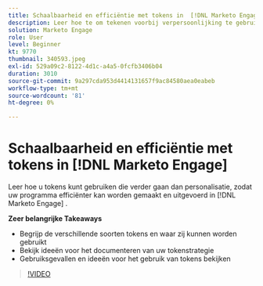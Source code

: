 ```yaml
---
title: Schaalbaarheid en efficiëntie met tokens in  [!DNL Marketo Engage]
description: Leer hoe te om tekenen voorbij verpersoonlijking te gebruiken om uw programma te maken en verrichtingen efficiënter in  [!DNL Marketo Engage] bouwen.
solution: Marketo Engage
role: User
level: Beginner
kt: 9770
thumbnail: 340593.jpeg
exl-id: 529a09c2-8122-4d1c-a4a5-0fcfb3406b04
duration: 3010
source-git-commit: 9a297cda953d4414131657f9ac84580aea0eabeb
workflow-type: tm+mt
source-wordcount: '81'
ht-degree: 0%

---
```


# Schaalbaarheid en efficiëntie met tokens in [!DNL Marketo Engage]

Leer hoe u tokens kunt gebruiken die verder gaan dan personalisatie, zodat uw programma efficiënter kan worden gemaakt en uitgevoerd in [!DNL Marketo Engage] .

**Zeer belangrijke Takeaways**

* Begrijp de verschillende soorten tokens en waar zij kunnen worden gebruikt
* Bekijk ideeën voor het documenteren van uw tokenstrategie
* Gebruiksgevallen en ideeën voor het gebruik van tokens bekijken

>[!VIDEO](https://video.tv.adobe.com/v/340593/?quality=12&learn=on)
